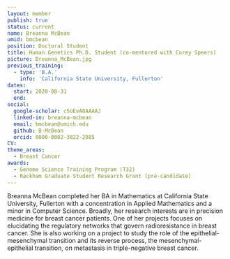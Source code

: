 ```yaml
---
layout: member
publish: true
status: current
name: Breanna McBean
umid: bmcbean
position: Doctoral Student
title: Human Genetics Ph.D. Student (co-mentored with Corey Speers)
picture: Breanna_McBean.jpg
previous_training:
  - type: 'B.A.'
    info: 'California State University, Fullerton'
dates:
  start: 2020-08-31
  end: 
social: 
  google-scholar: cSoEvA8AAAAJ
  linked-in: breanna-mcbean
  email: bmcbean@umich.edu
  github: B-McBean
  orcid: 0000-0002-3822-2085
CV: 
theme_areas:
  - Breast Cancer
awards:
  - Genome Science Training Program (T32)
  - Rackham Graduate Student Research Grant (pre-candidate)
---
```


Breanna McBean completed her BA in Mathematics at California State University, Fullerton with a concentration in Applied Mathematics and a minor in Computer Science. Broadly, her research interests are in precision medicine for breast cancer patients. One of her projects focuses on elucidating the regulatory networks that govern radioresistance in breast cancer. She is also working on a project to study the role of the epithelial-mesenchymal transition and its reverse process, the mesenchymal-epithelial transition, on metastasis in triple-negative breast cancer. 


